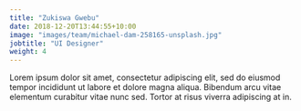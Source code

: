 ```yaml
---
title: "Zukiswa Gwebu"
date: 2018-12-20T13:44:55+10:00
image: "images/team/michael-dam-258165-unsplash.jpg"
jobtitle: "UI Designer"
weight: 4
---
```


Lorem ipsum dolor sit amet, consectetur adipiscing elit, sed do eiusmod tempor incididunt ut labore et dolore magna aliqua. Bibendum arcu vitae elementum curabitur vitae nunc sed. Tortor at risus viverra adipiscing at in.
